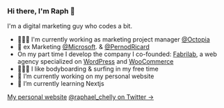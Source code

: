 ### Hi there, I'm Raph 👋

I'm a digital marketing guy who codes a bit.

- 👨🏽‍💻 I'm currently working as marketing project manager [@Octopia](https://www.octopia.com)
- 🚀 ex Marketing [@Microsoft](https://github.com/microsoft). & [@PernodRicard](https://www.pernod-ricard.com/en)
- On my part time I develop the company I co-founded: [Fabrilab](https://www.fabrilab.net), a web agency specialized on [WordPress](https://github.com/WordPress) and [WooCommerce](https://github.com/woocommerce)
- 🏄🏽‍♂️ I like bodyboarding & surfing in my free time
- 🔭 I’m currently working on my personal website
- 🌱 I’m currently learning Nextjs

[My personal website](https://raphaelchelly.com)
[@raphael_chelly on Twitter →](https://twitter.com/raphael_chelly)
